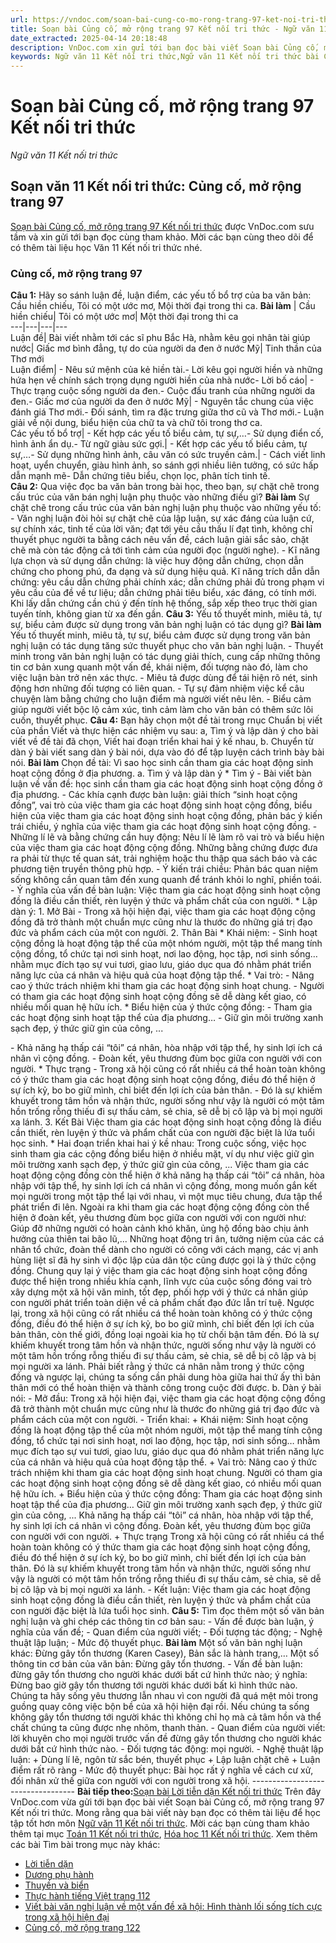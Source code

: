 ```yaml
---
url: https://vndoc.com/soan-bai-cung-co-mo-rong-trang-97-ket-noi-tri-thuc-298010
title: Soạn bài Củng cố, mở rộng trang 97 Kết nối tri thức - Ngữ văn 11 Kết nối tri thức - VnDoc.com
date_extracted: 2025-04-14 20:18:48
description: VnDoc.com xin gửi tới bạn đọc bài viết Soạn bài Củng cố, mở rộng trang 97 Kết nối tri thức. Mời các bạn cùng theo dõi để có thêm tài liệu Soạn văn 11 Kết nối tri thức nhé.
keywords: Ngữ văn 11 Kết nối tri thức,Ngữ văn 11 Kết nối tri thức bài Củng cố mở rộng trang 97,Soạn văn 11 Kết nối tri thức,văn 11 kết nối tri thức,soạn văn 11 kết nối tri thức với cuộc sống,ngữ văn 11 kết nối,Soạn bài Củng cố mở rộng trang 97 Kết nối tri thức,Soạn bài Củng cố mở rộng trang 97,Soạn văn Củng cố mở rộng trang 97,Củng cố mở rộng trang 97
---
```


# Soạn bài Củng cố, mở rộng trang 97 Kết nối tri thức
 _Ngữ văn 11 Kết nối tri thức_
## Soạn văn 11 Kết nối tri thức: Củng cố, mở rộng trang 97
[Soạn bài Củng cố, mở rộng trang 97 Kết nối tri thức](<https://vndoc.com/soan-bai-cung-co-mo-rong-trang-97-ket-noi-tri-thuc-298010>) được VnDoc.com sưu tầm và xin gửi tới bạn đọc cùng tham khảo. Mời các bạn cùng theo dõi để có thêm tài liệu học Văn 11 Kết nối tri thức nhé.
### Củng cố, mở rộng trang 97
**Câu 1:** Hãy so sánh luận đề, luận điểm, các yếu tố bổ trợ của ba văn bản: Cầu hiền chiếu, Tôi có một ước mơ, Mội thời đại trong thi ca.
**Bài làm**
|  Cầu hiền chiếu| Tôi có một ước mơ| Một thời đại trong thi ca  
---|---|---|---  
Luận đề| Bài viết nhằm tới các sĩ phu Bắc Hà, nhằm kêu gọi nhân tài giúp nước| Giấc mơ bình đẳng, tự do của người da đen ở nước Mỹ| Tinh thần của Thơ mới  
Luận điểm| \- Nêu sứ mệnh của kẻ hiền tài.\- Lời kêu gọi người hiền và những hứa hẹn về chính sách trọng dụng người hiền của nhà nước\- Lời bố cáo| \- Thực trạng cuộc sống người da đen.\- Cuộc đấu tranh của những người da đen.\- Giấc mơ của người da đen ở nước Mỹ| \- Nguyên tắc chung của việc đánh giá Thơ mới.\- Đối sánh, tìm ra đặc trưng giữa thơ cũ và Thơ mới.\- Luận giải về nội dung, biểu hiện của chữ ta và chữ tôi trong thơ ca.  
Các yếu tố bổ trợ| \- Kết hợp các yếu tố biểu cảm, tự sự,…\- Sử dụng điển cố, hình ảnh ẩn dụ.\- Từ ngữ giàu sức gợi.| \- Kết hợp các yếu tố biểu cảm, tự sự,…\- Sử dụng những hình ảnh, câu văn có sức truyền cảm.| \- Cách viết linh hoạt, uyển chuyển, giàu hình ảnh, so sánh gợi nhiều liên tưởng, có sức hấp dẫn mạnh mẽ\- Dẫn chứng tiêu biểu, chọn lọc, phân tích tinh tế.  
**Câu 2:** Qua việc đọc ba văn bản trong bài học, theo bạn, sự chặt chẽ trong cấu trúc của văn bán nghị luận phụ thuộc vào những điều gì?
**Bài làm**
Sự chặt chẽ trong cấu trúc của văn bản nghị luận phụ thuộc vào những yếu tố:
\- Văn nghị luận đòi hỏi sự chặt chẽ của lập luận, sự xác đáng của luận cứ, sự chính xác, tinh tế của lời văn; đạt tới yêu cầu thấu lí đạt tình, không chỉ thuyết phục người ta bằng cách nêu vấn đề, cách luận giải sắc sảo, chặt chẽ mà còn tác động cả tới tình cảm của người đọc \(người nghe\).
\- Kĩ năng lựa chọn và sử dụng dẫn chứng: là việc huy động dẫn chứng, chọn dẫn chứng cho phong phú, đa dạng và sử dụng hiệu quả. Kĩ năng trích dẫn dẫn chứng: yêu cầu dẫn chứng phải chính xác; dẫn chứng phải đủ trong phạm vi yêu cầu của đề về tư liệu; dẫn chứng phải tiêu biểu, xác đáng, có tính mới. Khi lấy dẫn chứng cần chú ý đến tính hệ thống, sắp xếp theo trục thời gian tuyến tính, không gian từ xa đến gần.
**Câu 3:** Yếu tố thuyết minh, miêu tả, tự sự, biểu cảm được sử dụng trong văn bản nghị luận có tác dụng gì?
**Bài làm**
Yếu tố thuyết minh, miêu tả, tự sự, biểu cảm được sử dụng trong văn bản nghị luận có tác dụng tăng sức thuyết phục cho văn bản nghị luận.
\- Thuyết minh trong văn bản nghị luận có tác dụng giải thích, cung cấp những thông tin cơ bản xung quanh một vấn đề, khái niệm, đối tượng nào đó, làm cho việc luận bàn trở nên xác thực.
\- Miêu tả được dùng để tái hiện rõ nét, sinh động hơn những đối tượng có liên quan.
\- Tự sự đảm nhiệm việc kể câu chuyện làm bằng chứng cho luận điểm mà người viết nêu lên.
\- Biểu cảm giúp người viết bộc lộ cảm xúc, tình cảm làm cho văn bản có thêm sức lôi cuốn, thuyết phục.
**Câu 4:** Bạn hãy chọn một đề tài trong rnục Chuẩn bị viết của phần Viết và thực hiện các nhiệm vụ sau:
a, Tìm ý và lập dàn ý cho bài viết về đề tài đã chọn, Viết hai đoạn triển khai hai ý kế nhau,
b. Chuyển từ dàn ý bài viết sang dàn ý bài nói, dựa vào đó để tập luyện cách trình bày bài nói.
**Bài làm**
Chọn đề tài: Vì sao học sinh cần tham gia các hoạt động sinh hoạt cộng đồng ở địa phương.
a. Tìm ý và lập dàn ý
\* Tìm ý
\- Bài viết bàn luận về vấn đề: học sinh cần tham gia các hoạt động sinh hoạt cộng đồng ở địa phương.
\- Các khía cạnh được bàn luận: giải thích “sinh hoạt cộng đồng”, vai trò của việc tham gia các hoạt động sinh hoạt cộng đồng, biểu hiện của việc tham gia các hoạt động sinh hoạt cộng đồng, phản bác ý kiến trái chiều, ý nghĩa của việc tham gia các hoạt động sinh hoạt cộng đồng.
\- Những lí lẽ và bằng chứng cần huy động: Nêu lí lẽ làm rõ vai trò và biểu hiện của việc tham gia các hoạt động cộng đồng. Những bằng chứng được đưa ra phải từ thực tế quan sát, trải nghiệm hoặc thu thập qua sách báo và các phương tiện truyền thông phù hợp.
\- Ý kiến trái chiều: Phản bác quan niệm sống không cần quan tâm đến xung quanh để tránh khỏi lo nghĩ, phiền toái.
\- Ý nghĩa của vấn đề bàn luận: Việc tham gia các hoạt động sinh hoạt cộng đồng là điều cần thiết, rèn luyện ý thức và phẩm chất của con người.
\* Lập dàn ý:
1\. Mở Bài
\- Trong xã hội hiện đại, việc tham gia các hoạt động cộng đồng đã trở thành một chuẩn mực cũng như là thước đo những giá trị đạo đức và phẩm cách của một con người.
2\. Thân Bài
\* Khái niệm:
\- Sinh hoạt cộng đồng là hoạt động tập thể của một nhóm người, một tập thể mang tính cộng đồng, tổ chức tại nơi sinh hoạt, nơi lao động, học tập, nơi sinh sống… nhằm mục đích tạo sự vui tươi, giao lưu, giáo dục qua đó nhằm phát triển năng lực của cá nhân và hiệu quả của hoạt động tập thể.
\* Vai trò:
\- Nâng cao ý thức trách nhiệm khi tham gia các hoạt động sinh hoạt chung.
\- Người có tham gia các hoạt động sinh hoạt cộng đồng sẽ dễ dàng kết giao, có nhiều mối quan hệ hữu ích.
\* Biểu hiện của ý thức cộng đồng:
\- Tham gia các hoạt động sinh hoạt tập thể của địa phương…
\- Giữ gìn môi trường xanh sạch đẹp, ý thức giữ gìn của công, ...
  
\- Khả năng hạ thấp cái “tôi” cá nhân, hòa nhập với tập thể, hy sinh lợi ích cá nhân vì cộng đồng.
\- Đoàn kết, yêu thương đùm bọc giữa con người với con người.
\* Thực trạng
\- Trong xã hội cũng có rất nhiều cá thể hoàn toàn không có ý thức tham gia các hoạt động sinh hoạt cộng đồng, điều đó thể hiện ở sự ích kỷ, bo bo giữ mình, chỉ biết đến lợi ích của bản thân.
\- Đó là sự khiếm khuyết trong tâm hồn và nhận thức, người sống như vậy là người có một tâm hồn trống rỗng thiếu đi sự thấu cảm, sẻ chia, sẽ dễ bị cô lập và bị mọi người xa lánh.
3\. Kết Bài
Việc tham gia các hoạt động sinh hoạt cộng đồng là điều cần thiết, rèn luyện ý thức và phẩm chất của con người đặc biệt là lứa tuổi học sinh.
\* Hai đoạn triển khai hai ý kề nhau:
Trong cuộc sống, việc học sinh tham gia các cộng đồng biểu hiện ở nhiều mặt, ví dụ như việc giữ gìn môi trường xanh sạch đẹp, ý thức giữ gìn của công, ... Việc tham gia các hoạt động cộng đồng còn thể hiện ở khả năng hạ thấp cái “tôi” cá nhân, hòa nhập với tập thể, hy sinh lợi ích cá nhân vì cộng đồng, mong muốn gắn kết mọi người trong một tập thể lại với nhau, vì một mục tiêu chung, đưa tập thể phát triển đi lên. Ngoài ra khi tham gia các hoạt động cộng đồng còn thể hiện ở đoàn kết, yêu thương đùm bọc giữa con người với con người như: Giúp đỡ những người có hoàn cảnh khó khăn, ủng hộ đồng bào chịu ảnh hưởng của thiên tai bão lũ,... Những hoạt động tri ân, tưởng niệm của các cá nhân tổ chức, đoàn thể dành cho người có công với cách mạng, các vị anh hùng liệt sĩ đã hy sinh vì độc lập của dân tộc cũng được gọi là ý thức cộng đồng. Chung quy lại ý việc tham gia các hoạt động sinh hoạt cộng đồng được thể hiện trong nhiều khía cạnh, lĩnh vực của cuộc sống đóng vai trò xây dựng một xã hội văn minh, tốt đẹp, phối hợp với ý thức cá nhân giúp con người phát triển toàn diện về cả phẩm chất đạo đức lẫn trí tuệ.
Ngược lại, trong xã hội cũng có rất nhiều cá thể hoàn toàn không có ý thức cộng đồng, điều đó thể hiện ở sự ích kỷ, bo bo giữ mình, chỉ biết đến lợi ích của bản thân, còn thế giới, đồng loại ngoài kia họ từ chối bận tâm đến. Đó là sự khiếm khuyết trong tâm hồn và nhận thức, người sống như vậy là người có một tâm hồn trống rỗng thiếu đi sự thấu cảm, sẻ chia, sẽ dễ bị cô lập và bị mọi người xa lánh. Phải biết rằng ý thức cá nhân nằm trong ý thức cộng đồng và ngược lại, chúng ta sống cần phải dung hòa giữa hai thứ ấy thì bản thân mới có thể hoàn thiện và thành công trong cuộc đời được.
b. Dàn ý bài nói:
\- Mở đầu: Trong xã hội hiện đại, việc tham gia các hoạt động cộng đồng đã trở thành một chuẩn mực cũng như là thước đo những giá trị đạo đức và phẩm cách của một con người.
\- Triển khai:
\+ Khái niệm: Sinh hoạt cộng đồng là hoạt động tập thể của một nhóm người, một tập thể mang tính cộng đồng, tổ chức tại nơi sinh hoạt, nơi lao động, học tập, nơi sinh sống… nhằm mục đích tạo sự vui tươi, giao lưu, giáo dục qua đó nhằm phát triển năng lực của cá nhân và hiệu quả của hoạt động tập thể.
\+ Vai trò:
Nâng cao ý thức trách nhiệm khi tham gia các hoạt động sinh hoạt chung.
Người có tham gia các hoạt động sinh hoạt cộng đồng sẽ dễ dàng kết giao, có nhiều mối quan hệ hữu ích.
\+ Biểu hiện của ý thức cộng đồng:
Tham gia các hoạt động sinh hoạt tập thể của địa phương…
Giữ gìn môi trường xanh sạch đẹp, ý thức giữ gìn của công, ...
Khả năng hạ thấp cái “tôi” cá nhân, hòa nhập với tập thể, hy sinh lợi ích cá nhân vì cộng đồng.
Đoàn kết, yêu thương đùm bọc giữa con người với con người.
\+ Thực trạng
Trong xã hội cũng có rất nhiều cá thể hoàn toàn không có ý thức tham gia các hoạt động sinh hoạt cộng đồng, điều đó thể hiện ở sự ích kỷ, bo bo giữ mình, chỉ biết đến lợi ích của bản thân.
Đó là sự khiếm khuyết trong tâm hồn và nhận thức, người sống như vậy là người có một tâm hồn trống rỗng thiếu đi sự thấu cảm, sẻ chia, sẽ dễ bị cô lập và bị mọi người xa lánh.
\- Kết luận: Việc tham gia các hoạt động sinh hoạt cộng đồng là điều cần thiết, rèn luyện ý thức và phẩm chất của con người đặc biệt là lứa tuổi học sinh.
**Câu 5:** Tìm đọc thêm một số văn bản nghị luận và ghi chép các thông tin cơ bản sau:
\- Vấn đề được bàn luận, ý nghĩa của vấn đề;
\- Quan điểm của người viết;
\- Đối tượng tác động;
\- Nghệ thuật lập luận;
\- Mức độ thuyết phục.
**Bài làm**
Một số văn bản nghị luận khác: Đừng gây tổn thương \(Karen Casey\), Bản sắc là hành trang,…
Một số thông tin cơ bản của văn bản: Đừng gây tổn thương.
\- Vấn đề bàn luận: đừng gây tổn thương cho người khác dưới bất cứ hình thức nào; ý nghĩa: Đừng bao giờ gây tổn thương tới người khác dưới bất kì hình thức nào. Chúng ta hãy sống yêu thương lẫn nhau vì con người đã quá mệt mỏi trong guồng quay công việc bộn bề của xã hội hiện đại rồi. Nếu chúng ta sống không gây tổn thương tới người khác thì không chỉ họ mà cả tâm hồn và thể chất chúng ta cũng được nhẹ nhõm, thanh thản.
\- Quan điểm của người viết: lời khuyên cho mọi người trước vấn đề đừng gây tổn thương cho người khác dưới bất cứ hình thức nào.
\- Đối tượng tác động: mọi người.
\- Nghệ thuật lập luận:
\+ Dùng lí lẽ, ngôn từ sắc bén, thuyết phục
\+ Lập luận chặt chẽ
\+ Luận điểm rất rõ ràng
\- Mức độ thuyết phục: Bài học rất ý nghĩa về cách cư xử, đối nhân xử thế giữa con người với con người trong xã hội.
\----------------------------------
**Bài tiếp theo:**[Soạn bài Lời tiễn dặn Kết nối tri thức](<https://vndoc.com/soan-bai-loi-tien-dan-ket-noi-tri-thuc-298011>)
Trên đây VnDoc.com vừa gửi tới bạn đọc bài viết Soạn bài Củng cố, mở rộng trang 97 Kết nối tri thức. Mong rằng qua bài viết này bạn đọc có thêm tài liệu để học tập tốt hơn môn [Ngữ văn 11 Kết nối tri thức](<https://vndoc.com/ngu-van-11-ket-noi-tri-thuc>). Mời các bạn cùng tham khảo thêm tại mục [Toán 11 Kết nối tri thức](<https://vndoc.com/toan-11-ket-noi-tri-thuc>), [Hóa học 11 Kết nối tri thức](<https://vndoc.com/hoa-hoc-11-ket-noi-tri-thuc>).
Xem thêm các bài Tìm bài trong mục này khác:
  * [Lời tiễn dặn](</soan-bai-loi-tien-dan-ket-noi-tri-thuc-298011>)
  * [Dương phụ hành](</soan-bai-duong-phu-hanh-ket-noi-tri-thuc-298012>)
  * [Thuyền và biển](</soan-bai-thuyen-va-bien-ket-noi-tri-thuc-298013>)
  * [Thực hành tiếng Việt trang 112](</soan-bai-thuc-hanh-tieng-viet-trang-112-ket-noi-tri-thuc-298016>)
  * [Viết bài văn nghị luận về một vấn đề xã hội: Hình thành lối sống tích cực trong xã hội hiện đại](</soan-bai-viet-bai-van-nghi-luan-hinh-thanh-loi-song-tich-cuc-trong-xa-hoi-hien-dai-ket-noi-tri-thuc-298018>)
  * [Củng cố, mở rộng trang 122](</soan-bai-cung-co-mo-rong-trang-122-ket-noi-tri-thuc-298024>)

